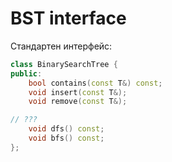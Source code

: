 # BST interface

Стандартен интерфейс:

```c++
class BinarySearchTree {
public:
	bool contains(const T&) const;
	void insert(const T&);
	void remove(const T&);

// ???
	void dfs() const;
	void bfs() const;
};
```
